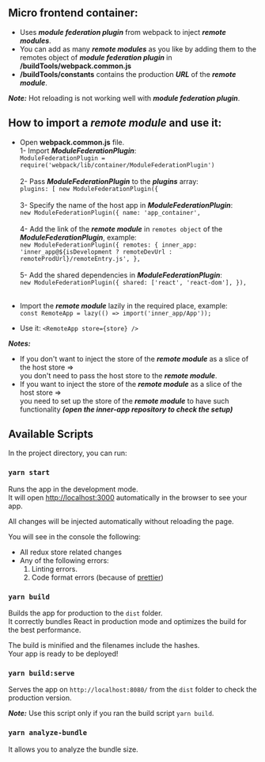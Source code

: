 ## Micro frontend container:

- Uses ***module federation plugin*** from webpack to inject ***remote modules***.
- You can add as many ***remote modules*** as you like by adding them to the remotes object 
of ***module federation plugin*** in **/buildTools/webpack.common.js** 
- **/buildTools/constants** contains the production ***URL*** of the  ***remote module***.

**_Note:_** Hot reloading is not working well with ***module federation plugin***.

## How to import a ***remote module*** and use it:
- Open **webpack.common.js** file.<br>
1- Import ***ModuleFederationPlugin***:<br>
`ModuleFederationPlugin = require('webpack/lib/container/ModuleFederationPlugin')` <br> <br>
2- Pass ***ModuleFederationPlugin*** to the ***plugins*** array:<br>
`plugins: [
 			new ModuleFederationPlugin({`<br><br>
3- Specify the name of the host app in ***ModuleFederationPlugin***:<br>
`new ModuleFederationPlugin({
 	name: 'app_container',`<br><br>
4- Add the link of the ***remote module*** in `remotes object` of the ***ModuleFederationPlugin***, example:<br>
`new ModuleFederationPlugin({
    remotes: {
    inner_app: 'inner_app@${isDevelopment ? remoteDevUrl : remoteProdUrl}/remoteEntry.js',
    },`<br><br>
5- Add the shared dependencies in ***ModuleFederationPlugin***:<br>
`new ModuleFederationPlugin({
 	shared: ['react', 'react-dom'],
 	}),`<br><br>
 	
- Import the ***remote module*** lazily in the required place, example:<br>
`const RemoteApp = lazy(() => import('inner_app/App'));`
- Use it:
`<RemoteApp
 	store={store}
 />`

**_Notes:_** 
- If you don't want to inject the store of the ***remote module*** as a slice of the host store => <br> 
you don't need to pass the host store to the ***remote module***.
- If you want to inject the store of the ***remote module*** as a slice of the host store => <br> 
you need to set up the store of the ***remote module*** to have such functionality
 ***(open the inner-app repository to check the setup)***

## Available Scripts

In the project directory, you can run:

### `yarn start`

Runs the app in the development mode.<br>
It will open [http://localhost:3000](http://localhost:3000) automatically in the browser to see your app.

All changes will be injected automatically without reloading the page.<br>

You will see in the console the following:

- All redux store related changes
- Any of the following errors:
  1. Linting errors.
  2. Code format errors (because of [prettier](https://prettier.io/))

### `yarn build`

Builds the app for production to the `dist` folder.<br>
It correctly bundles React in production mode and optimizes the build for the best performance.

The build is minified and the filenames include the hashes.<br>
Your app is ready to be deployed!

### `yarn build:serve`

Serves the app on `http://localhost:8080/` from the `dist` folder to check the production version.

**_Note:_** Use this script only if you ran the build script `yarn build`.

### `yarn analyze-bundle`

It allows you to analyze the bundle size.
